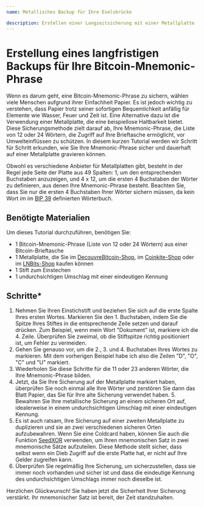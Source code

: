 ```yaml
---
name: Metallisches Backup für Ihre Eselsbrücke

description: Erstellen einer Langzeitsicherung mit einer Metallplatte
---
```


# Erstellung eines langfristigen Backups für Ihre Bitcoin-Mnemonic-Phrase

Wenn es darum geht, eine Bitcoin-Mnemonic-Phrase zu sichern, wählen viele Menschen aufgrund ihrer Einfachheit Papier. Es ist jedoch wichtig zu verstehen, dass Papier trotz seiner sofortigen Bequemlichkeit anfällig für Elemente wie Wasser, Feuer und Zeit ist. Eine Alternative dazu ist die Verwendung einer Metallplatte, die eine beispiellose Haltbarkeit bietet. Diese Sicherungsmethode zielt darauf ab, Ihre Mnemonic-Phrase, die Liste von 12 oder 24 Wörtern, die Zugriff auf Ihre Brieftasche ermöglicht, vor Umwelteinflüssen zu schützen. In diesem kurzen Tutorial werden wir Schritt für Schritt erkunden, wie Sie Ihre Mnemonic-Phrase sicher und dauerhaft auf einer Metallplatte gravieren können.

Obwohl es verschiedene Anbieter für Metallplatten gibt, besteht in der Regel jede Seite der Platte aus 49 Spalten: 1, um den entsprechenden Buchstaben anzuzeigen, und 4 x 12, um die ersten 4 Buchstaben der Wörter zu definieren, aus denen Ihre Mnemonic-Phrase besteht. Beachten Sie, dass Sie nur die ersten 4 Buchstaben Ihrer Wörter sichern müssen, da kein Wort im im [BIP 39](https://github.com/bitcoin/bips/blob/master/bip-0039.mediawiki) definierten Wörterbuch.

## Benötigte Materialien

Um dieses Tutorial durchzuführen, benötigen Sie:

- 1 Bitcoin-Mnemonic-Phrase (Liste von 12 oder 24 Wörtern) aus einer Bitcoin-Brieftasche
- 1 Metallplatte, die Sie im [DecouvreBitcoin-Shop](https://shop.decouvrebitcoin.com/products/pack-backup-metal-classique), im [Coinkite-Shop](https://store.coinkite.com/store/seedplate) oder im [LNBits-Shop](https://shop.lnbits.com/product/metal-bitcoin-seed-phrase-backup-plate) kaufen können
- 1 Stift zum Einstechen
- 1 undurchsichtigen Umschlag mit einer eindeutigen Kennung

## Schritte\*

1. Nehmen Sie Ihren Einstichstift und beziehen Sie sich auf die erste Spalte Ihres ersten Wortes. Markieren Sie den 1. Buchstaben, indem Sie die Spitze Ihres Stiftes in die entsprechende Zeile setzen und darauf drücken. Zum Beispiel, wenn mein Wort "Dokument" ist, markiere ich die 4. Zeile. Überprüfen Sie zweimal, ob die Stiftspitze richtig positioniert ist, um Fehler zu vermeiden.
2. Gehen Sie genauso vor, um die 2., 3. und 4. Buchstaben Ihres Wortes zu markieren. Mit dem vorherigen Beispiel habe ich also die Zeilen "D", "O", "C" und "U" markiert.
3. Wiederholen Sie diese Schritte für die 11 oder 23 anderen Wörter, die Ihre Mnemonic-Phrase bilden.
4. Jetzt, da Sie Ihre Sicherung auf der Metallplatte markiert haben, überprüfen Sie noch einmal alle Ihre Wörter und zerstören Sie dann das Blatt Papier, das Sie für Ihre alte Sicherung verwendet haben. 5. Bewahren Sie Ihre metallische Sicherung an einem sicheren Ort auf, idealerweise in einem undurchsichtigen Umschlag mit einer eindeutigen Kennung.
5. Es ist auch ratsam, Ihre Sicherung auf einer zweiten Metallplatte zu duplizieren und sie an zwei verschiedenen sicheren Orten aufzubewahren. Wenn Sie eine Coldcard haben, können Sie auch die Funktion [SeedXOR](https://seedxor.com/) verwenden, um Ihren mnemonischen Satz in zwei mnemonische Sätze aufzuteilen. Diese Methode stellt sicher, dass selbst wenn ein Dieb Zugriff auf die erste Platte hat, er nicht auf Ihre Gelder zugreifen kann.
6. Überprüfen Sie regelmäßig Ihre Sicherung, um sicherzustellen, dass sie immer noch vorhanden und sicher ist und dass die eindeutige Kennung des undurchsichtigen Umschlags immer noch dieselbe ist.

Herzlichen Glückwunsch! Sie haben jetzt die Sicherheit Ihrer Sicherung verstärkt. Ihr mnemonischer Satz ist bereit, der Zeit standzuhalten.
